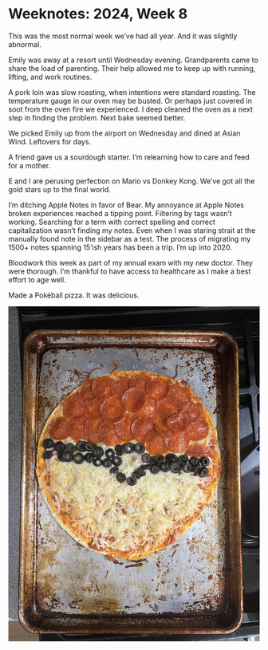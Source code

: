 <template data-parse>2024-02-25 #weeknotes</template>

# Weeknotes: 2024, Week 8

This was the most normal week we’ve had all year. And it was slightly abnormal. 

Emily was away at a resort until Wednesday evening. Grandparents came to share the load of parenting. Their help allowed me to keep up with running, lifting, and work routines. 

A pork loin was slow roasting, when intentions were standard roasting. The temperature gauge in our oven may be busted. Or perhaps just covered in soot from the oven fire we experienced. I deep cleaned the oven as a next step in finding the problem. Next bake seemed better. 

We picked Emily up from the airport on Wednesday and dined at Asian Wind. Leftovers for days. 

A friend gave us a sourdough starter. I’m relearning how to care and feed for a mother.  

E and I are perusing perfection on Mario vs Donkey Kong. We’ve got all the gold stars up to the final world. 

I’m ditching Apple Notes in favor of Bear. My annoyance at Apple Notes broken experiences reached a tipping point. Filtering by tags wasn’t working. Searching for a term with correct spelling and correct capitalization wasn’t finding my notes. Even when I was staring strait at the manually found note in the sidebar as a test. The process of migrating my 1500+ notes spanning 15’ish years has been a trip. I’m up into 2020.

Bloodwork this week as part of my annual exam with my new doctor. They were thorough. I’m thankful to have access to healthcare as I make a best effort to age well. 

Made a Pokéball pizza. It was delicious. 

![A pizza topped to look like a Pokéball](pizzaball.jpg)
